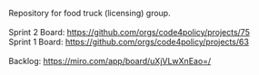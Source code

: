 Repository for food truck (licensing) group. <br><br>
Sprint 2 Board: https://github.com/orgs/code4policy/projects/75<br>
Sprint 1 Board: https://github.com/orgs/code4policy/projects/63 
<br><br>
Backlog: https://miro.com/app/board/uXjVLwXnEao=/
